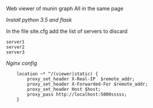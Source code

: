Web viewer of munin graph
All in the same page

*Install python 3.5 and flask*

In the file site.cfg add the list of servers to discard
```
server1
server2
server3
```

*Nginx config*
```
	location ~* ^/(viewer|static) {
		proxy_set_header X-Real-IP  $remote_addr;
		proxy_set_header X-Forwarded-For $remote_addr;
		proxy_set_header Host $host;
		proxy_pass http://localhost:5000sssss;
	}
```
